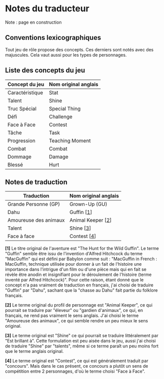 # Notes du traducteur

Note : page en construction

## Conventions lexicographiques

Tout jeu de rôle propose des concepts. Ces derniers sont notés avec des majuscules. Cela vaut aussi pour les types de personnages.

## Liste des concepts du jeu

Concept du jeu | Nom original anglais
---------------|-------------
Caractéristique | Stat
Talent | Shine
Truc Spécial | Special Thing
Défi | Challenge
Face à Face | Contest
Tâche | Task
Progression | Teaching Moment
Combat | Combat
Dommage | Damage
Blessé | Hurt

## Notes de traduction

Traduction | Nom original anglais
---------------|-------------
Grande Personne (GP) | Grown-Up (GU)
Dahu | Guffin [[1](#note1)]
Amoureuse des animaux | Animal Keeper [[2](#note2)]
Talent | Shine [[3](#note3)]
Face à face | Contest [[4](#note4)]


<a name="note1"></a>**[1]** Le titre original de l'aventure est "The Hunt for the Wild Guffin". Le terme "Guffin" semble être issu de l'invention d'Alfred Hitchcock du terme "MacGuffin" qui est défini par Babylon comme suit : "MacGuffin in French : MacGuffin, technique utilisée pour donner à un fait de l'histoire une importance dans l'intrigue d'un film ou d'une pièce mais qui en fait se révèle être anodin et insignifiant pour le déroulement de l'histoire (terme inventé par Alfred Hitchcock)". Pour cette raison, étant donné que le concept n'a pas vraiment de traduction en français, j'ai choisi de traduire "Guffin" par "Dahu", sachant que la "chasse au Dahu" fait partie du folklore français.

<a name="note2"></a>**[2]** Le terme original du profil de personnage est "Animal Keeper", ce qui pourrait se traduire par "éleveur" ou "gardien d'animaux", ce qui, en français, ne rend pas vraiment le sens anglais. J'ai choisi le terme "Amoureuse des animaux", ce qui semble rendre un peu mieux le sens original.

<a name="note3"></a>**[3]** Le terme original est "Shine" ce qui pourrait se traduire littéralement par "Est brillant à". Cette formulation est peu aisée dans le jeu, aussi j'ai choisi de traduire "Shine" par "talents", même si ce terme paraît un peu moins fort que le terme anglais original.

<a name="note4"></a>**[4]** Le terme original est "Contest", ce qui est généralement traduit par "concours". Mais dans le cas présent, ce concours a plutôt un sens de compétition entre 2 personnages, d'où le terme choisi "Face à Face".






